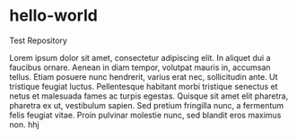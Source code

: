 # hello-world
Test Repository


 Lorem ipsum dolor sit amet, consectetur adipiscing elit. In aliquet dui a faucibus ornare. Aenean in diam tempor, volutpat mauris in, accumsan tellus. Etiam posuere nunc hendrerit, varius erat nec, sollicitudin ante. Ut tristique feugiat luctus. Pellentesque habitant morbi tristique senectus et netus et malesuada fames ac turpis egestas. Quisque sit amet elit pharetra, pharetra ex ut, vestibulum sapien. Sed pretium fringilla nunc, a fermentum felis feugiat vitae. Proin pulvinar molestie nunc, sed blandit eros maximus non. 
hhj
